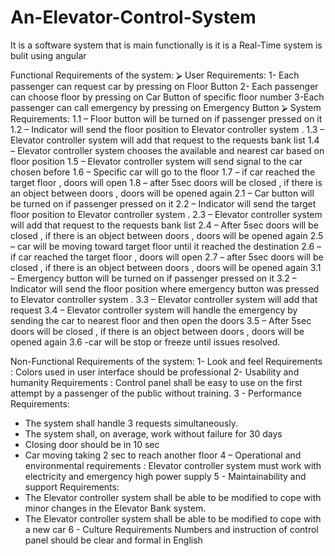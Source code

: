 # An-Elevator-Control-System
It is a software system that is main functionally is it is a Real-Time system 
is bulit using angular 

Functional Requirements of the system:
⮚ User Requirements:
1- Each passenger can request car by pressing on Floor Button
2- Each passenger can choose floor by pressing on Car Button of specific floor number
3-Each passenger can call emergency by pressing on Emergency Button
⮚ System Requirements:
1.1 – Floor button will be turned on if passenger pressed on it
1.2 – Indicator will send the floor position to Elevator controller system .
1.3 – Elevator controller system will add that request to the requests bank list
1.4 – Elevator controller system chooses the available and nearest car based on floor position
1.5 – Elevator controller system will send signal to the car chosen before
1.6 – Specific car will go to the floor
1.7 – if car reached the target floor , doors will open
1.8 – after 5sec doors will be closed , if there is an object between doors , doors will be opened again
2.1 – Car button will be turned on if passenger pressed on it
2.2 – Indicator will send the target floor position to Elevator controller system .
2.3 – Elevator controller system will add that request to the requests bank list
2.4 – After 5sec doors will be closed , if there is an object between doors , doors will be opened again
2.5 – car will be moving toward target floor until it reached the destination
2.6 – if car reached the target floor , doors will open
2.7 – after 5sec doors will be closed , if there is an object between doors , doors will be opened again
3.1 – Emergency button will be turned on if passenger pressed on it
3.2 – Indicator will send the floor position where emergency button was pressed to Elevator controller system .
3.3 – Elevator controller system will add that request
3.4 – Elevator controller system will handle the emergency by sending the car to nearest floor and then open the doors
3.5 – After 5sec doors will be closed , if there is an object between doors , doors will be opened again
3.6 -car will be stop or freeze until issues resolved.




Non-Functional Requirements of the system:
1- Look and feel Requirements :
Colors used in user interface should be professional
2- Usability and humanity Requirements :
Control panel shall be easy to use on the first attempt by a passenger of the public without training.
3 - Performance Requirements:
* The system shall handle 3 requests simultaneously.
* The system shall, on average, work without failure for 30 days
* Closing door should be in 10 sec
* Car moving taking 2 sec to reach another floor
4 – Operational and environmental requirements :
Elevator controller system must work with electricity and emergency high power supply
5 - Maintainability and support Requirements:
* The Elevator controller system shall be able to be modified to cope with minor changes in the Elevator Bank system.
* The Elevator controller system shall be able to be modified to cope with a new car
6 - Culture Requirements
Numbers and instruction of control panel should be clear and formal in English
